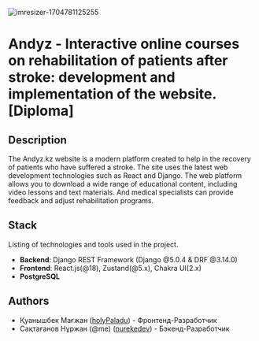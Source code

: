 ![imresizer-1704781125255]([https://github.com/nurekedev/zhan-production/assets/91678403/f540079d-f26d-4927-9e63-615f18bfd0a3](https://github.com/nurekedev/andyz-diploma/blob/main/frontend/src/assets/logo.png))


# Andyz - Interactive online courses on rehabilitation of patients after stroke: development and implementation of the website. [Diploma]


## Description

The Andyz.kz website is a modern platform created to help in the recovery of patients who have suffered a stroke. The site uses the latest web development technologies such as React and Django. The web platform allows you to download a wide range of educational content, including video lessons and text materials. And medical specialists can provide feedback and adjust rehabilitation programs.

## Stack

Listing of technologies and tools used in the project.

- **Backend**: Django REST Framework (Django @5.0.4 & DRF @3.14.0)
- **Frontend**: React.js(@18), Zustand(@5.x), Chakra UI(2.x)
- **PostgreSQL**
  

## Authors

- Қуанышбек Мағжан ([holyPaladu](https://github.com/mako135)) - Фронтенд-Разработчик 
- Сақтағанов Нұржан (@me) ([nurekedev](https://github.com/nurekedev)) - Бэкенд-Разработчик

